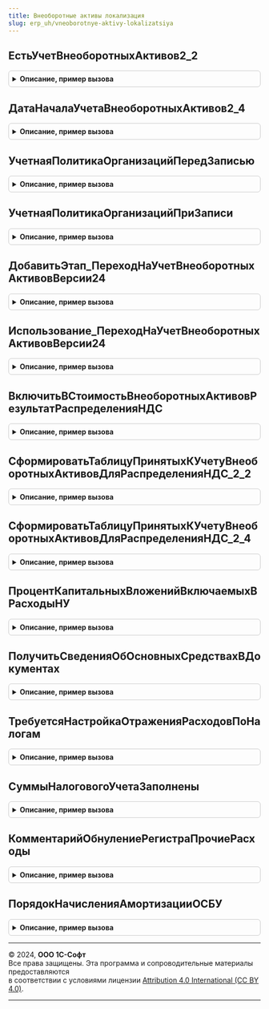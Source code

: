 ```yaml
---
title: Внеоборотные активы локализация
slug: erp_uh/vneoborotnye-aktivy-lokalizatsiya
---
```



## ЕстьУчетВнеоборотныхАктивов2_2
<details style="margin: 1em 0; padding: 0.5em; border: 1px solid #ccc; border-radius: 6px;">

<summary style="font-weight: bold; cursor: pointer;">Описание, пример вызова</summary>

```bsl

Функция ЕстьУчетВнеоборотныхАктивов2_2() Экспорт
```

Пример вызова
```bsl
Результат = ВнеоборотныеАктивыЛокализация.ЕстьУчетВнеоборотныхАктивов2_2() 
```
</details>

## ДатаНачалаУчетаВнеоборотныхАктивов2_4
<details style="margin: 1em 0; padding: 0.5em; border: 1px solid #ccc; border-radius: 6px;">

<summary style="font-weight: bold; cursor: pointer;">Описание, пример вызова</summary>

```bsl

// Возвращает дату начала учета внеоборотных активов версии 2.4.
//
// Возвращаемое значение:
//  Дата - Дата начала учета.
//
Функция ДатаНачалаУчетаВнеоборотныхАктивов2_4() Экспорт
```

Пример вызова
```bsl
Результат = ВнеоборотныеАктивыЛокализация.ДатаНачалаУчетаВнеоборотныхАктивов2_4() 
```
</details>

## УчетнаяПолитикаОрганизацийПередЗаписью
<details style="margin: 1em 0; padding: 0.5em; border: 1px solid #ccc; border-radius: 6px;">

<summary style="font-weight: bold; cursor: pointer;">Описание, пример вызова</summary>

```bsl

Процедура УчетнаяПолитикаОрганизацийПередЗаписью(НаборЗаписей) Экспорт
```

Пример вызова
```bsl
ВнеоборотныеАктивыЛокализация.УчетнаяПолитикаОрганизацийПередЗаписью(НаборЗаписей) 
```
</details>

## УчетнаяПолитикаОрганизацийПриЗаписи
<details style="margin: 1em 0; padding: 0.5em; border: 1px solid #ccc; border-radius: 6px;">

<summary style="font-weight: bold; cursor: pointer;">Описание, пример вызова</summary>

```bsl

Процедура УчетнаяПолитикаОрганизацийПриЗаписи(НаборЗаписей) Экспорт
```

Пример вызова
```bsl
ВнеоборотныеАктивыЛокализация.УчетнаяПолитикаОрганизацийПриЗаписи(НаборЗаписей) 
```
</details>

## ДобавитьЭтап_ПереходНаУчетВнеоборотныхАктивовВерсии24
<details style="margin: 1em 0; padding: 0.5em; border: 1px solid #ccc; border-radius: 6px;">

<summary style="font-weight: bold; cursor: pointer;">Описание, пример вызова</summary>

```bsl

// Добавляет этап в таблицу этапов закрытия месяца.
// Элементы данной таблицы являются элементами второго уровня в дереве этапов в форме закрытия месяца.
//
// Параметры:
// 	ТаблицаЭтапов - (См. Обработки.ОперацииЗакрытияМесяца.ЗаполнитьОписаниеЭтаповЗакрытияМесяца)
// 	ТекущийРодитель - Строка - идентификатор группы.
Процедура ДобавитьЭтап_ПереходНаУчетВнеоборотныхАктивовВерсии24(ТаблицаЭтапов,ТекущийРодитель) Экспорт
```

Пример вызова
```bsl
ВнеоборотныеАктивыЛокализация.ДобавитьЭтап_ПереходНаУчетВнеоборотныхАктивовВерсии24(ТаблицаЭтапов, ТекущийРодитель) 
```
</details>

## Использование_ПереходНаУчетВнеоборотныхАктивовВерсии24
<details style="margin: 1em 0; padding: 0.5em; border: 1px solid #ccc; border-radius: 6px;">

<summary style="font-weight: bold; cursor: pointer;">Описание, пример вызова</summary>

```bsl

Процедура Использование_ПереходНаУчетВнеоборотныхАктивовВерсии24(ПараметрыОбработчика) Экспорт
```

Пример вызова
```bsl
ВнеоборотныеАктивыЛокализация.Использование_ПереходНаУчетВнеоборотныхАктивовВерсии24(ПараметрыОбработчика) 
```
</details>

## ВключитьВСтоимостьВнеоборотныхАктивовРезультатРаспределенияНДС
<details style="margin: 1em 0; padding: 0.5em; border: 1px solid #ccc; border-radius: 6px;">

<summary style="font-weight: bold; cursor: pointer;">Описание, пример вызова</summary>

```bsl

// Увеличивает стоимость внеоборотных активов после распределения НДС.
//
// Параметры:
//  ТаблицаВнеоборотныхАктивов	 - ТаблицаЗначений	 - Содержит внеоборотные активы на которые был распределен НДС.
//  ПрочиеРасходы				 - ТаблицаЗначений	 - Расходы, полученные в результате распределения НДС.
//  РезультатРаспределения		 - ТаблицаЗначений	 - Результат распределения НДС.
//  Реквизиты					 - Структура		 - Содержит реквизиты документа Распределение НДС.
//  ТаблицыДляДвижений			 - Структура		 - (возвращаемое значение) Содержит таблицы для записи движений.
//
Процедура ВключитьВСтоимостьВнеоборотныхАктивовРезультатРаспределенияНДС(ТаблицаВнеоборотныхАктивов, ПрочиеРасходы, РезультатРаспределения, Реквизиты, ТаблицыДляДвижений) Экспорт
```

Пример вызова
```bsl
ВнеоборотныеАктивыЛокализация.ВключитьВСтоимостьВнеоборотныхАктивовРезультатРаспределенияНДС(ТаблицаВнеоборотныхАктивов, ПрочиеРасходы, РезультатРаспределения, Реквизиты, ТаблицыДляДвижений) 
```
</details>

## СформироватьТаблицуПринятыхКУчетуВнеоборотныхАктивовДляРаспределенияНДС_2_2
<details style="margin: 1em 0; padding: 0.5em; border: 1px solid #ccc; border-radius: 6px;">

<summary style="font-weight: bold; cursor: pointer;">Описание, пример вызова</summary>

```bsl

// Формирует временную таблицу принятых к учету внеоборотных активов (ВтВнеоборотныеАктивы) при использования учета
// внеоборотных активов 2.2.
//
// Параметры:
//  НачалоПериода			 - Дата						 - Начало периода.
//  КонецПериода			 - Дата						 - Конец периода.
//  МенеджерВременныхТаблиц	 - МенеджерВременныхТаблиц	 - Хранит сформированную таблицу ВтВнеоборотныеАктивы.
//
Процедура СформироватьТаблицуПринятыхКУчетуВнеоборотныхАктивовДляРаспределенияНДС_2_2(НачалоПериода, КонецПериода, МенеджерВременныхТаблиц) Экспорт
```

Пример вызова
```bsl
ВнеоборотныеАктивыЛокализация.СформироватьТаблицуПринятыхКУчетуВнеоборотныхАктивовДляРаспределенияНДС_2_2(НачалоПериода, КонецПериода, МенеджерВременныхТаблиц) 
```
</details>

## СформироватьТаблицуПринятыхКУчетуВнеоборотныхАктивовДляРаспределенияНДС_2_4
<details style="margin: 1em 0; padding: 0.5em; border: 1px solid #ccc; border-radius: 6px;">

<summary style="font-weight: bold; cursor: pointer;">Описание, пример вызова</summary>

```bsl

// Формирует временную таблицу принятых к учету внеоборотных активов (ВтВнеоборотныеАктивы) при использования учета
// внеоборотных активов 2.4.
//
// Параметры:
//  НачалоПериода			 - Дата						 - Начало периода.
//  КонецПериода			 - Дата						 - Конец периода.
//  МенеджерВременныхТаблиц	 - МенеджерВременныхТаблиц	 - Хранит сформированную таблицу ВтВнеоборотныеАктивы.
//
Процедура СформироватьТаблицуПринятыхКУчетуВнеоборотныхАктивовДляРаспределенияНДС_2_4(НачалоПериода, КонецПериода, МенеджерВременныхТаблиц) Экспорт
```

Пример вызова
```bsl
ВнеоборотныеАктивыЛокализация.СформироватьТаблицуПринятыхКУчетуВнеоборотныхАктивовДляРаспределенияНДС_2_4(НачалоПериода, КонецПериода, МенеджерВременныхТаблиц) 
```
</details>

## ПроцентКапитальныхВложенийВключаемыхВРасходыНУ
<details style="margin: 1em 0; padding: 0.5em; border: 1px solid #ccc; border-radius: 6px;">

<summary style="font-weight: bold; cursor: pointer;">Описание, пример вызова</summary>

```bsl

// Определяет максимальный размер амортизационной премии.
//
// Параметры:
//  АмортизационнаяГруппа	 - ПеречислениеСсылка.АмортизационныеГруппы	 - Амортизационные группа ОС.
//
// Возвращаемое значение:
//  Число - процент амортизационной премии.
//
Функция ПроцентКапитальныхВложенийВключаемыхВРасходыНУ(АмортизационнаяГруппа) Экспорт
```

Пример вызова
```bsl
Результат = ВнеоборотныеАктивыЛокализация.ПроцентКапитальныхВложенийВключаемыхВРасходыНУ(АмортизационнаяГруппа) 
```
</details>

## ПолучитьСведенияОбОсновныхСредствахВДокументах
<details style="margin: 1em 0; padding: 0.5em; border: 1px solid #ccc; border-radius: 6px;">

<summary style="font-weight: bold; cursor: pointer;">Описание, пример вызова</summary>

```bsl

// Формирует временную таблицу, которая содержит сведения об основных средствах, указанных в документах.
//  Может использоваться при печати.
//
// Параметры:
//  МенеджерВременныхТаблиц	 - МенеджерВременныхТаблиц	 - Менеджер временных таблиц.
//  СписокДокументов		 - Массив					 - Список документов.
//
Процедура ПолучитьСведенияОбОсновныхСредствахВДокументах(МенеджерВременныхТаблиц, СписокДокументов) Экспорт
```

Пример вызова
```bsl
ВнеоборотныеАктивыЛокализация.ПолучитьСведенияОбОсновныхСредствахВДокументах(МенеджерВременныхТаблиц, СписокДокументов) 
```
</details>

## ТребуетсяНастройкаОтраженияРасходовПоНалогам
<details style="margin: 1em 0; padding: 0.5em; border: 1px solid #ccc; border-radius: 6px;">

<summary style="font-weight: bold; cursor: pointer;">Описание, пример вызова</summary>

```bsl

// Определяет необходимость указания статьи расходов для отражения расходов по имущественным налогам.
//
// Параметры:
//  Организация				 - СправочникСсылка.Организации			 - Организация документа.
//  Дата					 - Дата									 - Дата документа.
//  СписокОС				 - Массив								 - Список ОС документа.
//  ГруппаОС				 - ПеречислениеСсылка.ГруппыОС			 - Группа основных средств.
//  АмортизационнаяГруппа	 - ПеречислениеСсылка.АмортизационныеГруппы	 - Амортизационная группа основных средств.
//  НедвижимоеИмущество		 - Булево, Неопределено						 - Признак того, что ОС являются недвижимым имуществом.
//
// Возвращаемое значение:
//  Булево - Истина, если требуется заполнить статью.
//
Функция ТребуетсяНастройкаОтраженияРасходовПоНалогам(Организация, Дата, СписокОС, ГруппаОС, АмортизационнаяГруппа, НедвижимоеИмущество = Неопределено) Экспорт
```

Пример вызова
```bsl
Результат = ВнеоборотныеАктивыЛокализация.ТребуетсяНастройкаОтраженияРасходовПоНалогам(Организация, Дата, СписокОС, ГруппаОС, АмортизационнаяГруппа, НедвижимоеИмущество);
```
</details>

## СуммыНалоговогоУчетаЗаполнены
<details style="margin: 1em 0; padding: 0.5em; border: 1px solid #ccc; border-radius: 6px;">

<summary style="font-weight: bold; cursor: pointer;">Описание, пример вызова</summary>

```bsl

// Определяет как в документе заполняются суммы НУ при формировании проводок.
//
// Параметры:
// 	ТипСсылки - Тип -
// Возвращаемое значение:
// 	Булево - Истина, если документ сам заполняется суммы НУ при формировании проводок.
Функция СуммыНалоговогоУчетаЗаполнены(ТипСсылки) Экспорт
```

Пример вызова
```bsl
Результат = ВнеоборотныеАктивыЛокализация.СуммыНалоговогоУчетаЗаполнены(ТипСсылки) 
```
</details>

## КомментарийОбнулениеРегистраПрочиеРасходы
<details style="margin: 1em 0; padding: 0.5em; border: 1px solid #ccc; border-radius: 6px;">

<summary style="font-weight: bold; cursor: pointer;">Описание, пример вызова</summary>

```bsl

// Возвращает текст комментария, который используется при вводе остатков для перехода на 2.4 и обнуления регистра Прочие расходы.
//
// Возвращаемое значение:
// 	Строка -
Функция КомментарийОбнулениеРегистраПрочиеРасходы() Экспорт
```

Пример вызова
```bsl
Результат = ВнеоборотныеАктивыЛокализация.КомментарийОбнулениеРегистраПрочиеРасходы() 
```
</details>

## ПорядокНачисленияАмортизацииОСБУ
<details style="margin: 1em 0; padding: 0.5em; border: 1px solid #ccc; border-radius: 6px;">

<summary style="font-weight: bold; cursor: pointer;">Описание, пример вызова</summary>

```bsl

// Определяет порядок начисления амортизации в бух. учете. для нескольких организаций.
// Всегда возвращает "СДатыПринятияКУчету", если такой порядок хотя бы у одной организации.
//
// Параметры:
//  СписокОрганизаций - Массив из СправочникСсылка.Организации - Список организаций
//  Период - Дата - Период.
//
// Возвращаемое значение:
//  ПеречислениеСсылка.ПорядокНачисленияАмортизации - Порядок начисления амортизации в бух. учете.
Функция ПорядокНачисленияАмортизацииОСБУ(СписокОрганизаций, Период) Экспорт
```

Пример вызова
```bsl
Результат = ВнеоборотныеАктивыЛокализация.ПорядокНачисленияАмортизацииОСБУ(СписокОрганизаций, Период) 
```
</details>

---

© 2024, **ООО 1С-Софт**  
Все права защищены. Эта программа и сопроводительные материалы предоставляются  
в соответствии с условиями лицензии [Attribution 4.0 International (CC BY 4.0)](https://creativecommons.org/licenses/by/4.0/legalcode).

---
